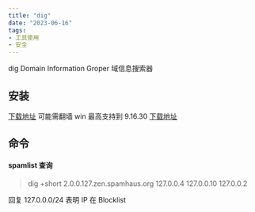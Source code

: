 ```yaml
---
title: "dig"
date: "2023-06-16"
tags:
- 工具使用
- 安全
---
```


dig  Domain Information Groper 域信息搜索器

## 安装
[下载地址](https://www.isc.org/download/) 可能需翻墙
win 最高支持到 9.16.30 [下载地址](https://downloads.isc.org/isc/bind9/9.16.30/BIND9.16.30.x64.zip)

## 命令

#### spamlist 查询 
> dig +short 2.0.0.127.zen.spamhaus.org
127.0.0.4
127.0.0.10
127.0.0.2

回复 127.0.0.0/24 表明 IP 在 Blocklist

